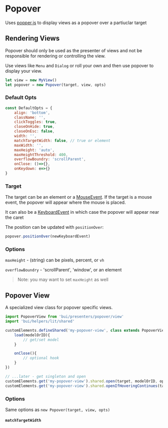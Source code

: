 Popover
============

Uses [popper.js](https://popper.js.org) to display views as a popover
over a partiuclar target

## Rendering Views

Popover should only be used as the presenter of views and not be
responsible for rendering or controlling the view.

Use views like `Menu` and `Dialog` or roll your own and then use
popover to display your view.

```js
let view = new MyView()
let popover = new Popover(target, view, opts)
```

### Default Opts

```js
const DefaultOpts = {
	align: 'bottom',
	className: '',
	clickToggles: true,
	closeOnHide: true,
	closeOnEsc: false,
	width: '',
	matchTargetWidth: false, // true or element
	maxWidth: '',
	maxHeight: 'auto',
	maxHeightThreshold: 400,
	overflowBoundry: 'scrollParent',
	onClose: ()=>{},
	onKeydown: e=>{}
}
```

### Target
The target can be an element or a [MouseEvent](https://developer.mozilla.org/en-US/docs/Web/API/MouseEvent).
If the target is a mouse event, the popover will appear where the mouse is placed.

It can also be a [KeyboardEvent](https://developer.mozilla.org/en-US/docs/Web/API/KeyboardEvent) in which case the popover will appear near the caret

The position can be updated with `positionOver`:

```js
popover.positionOver(newKeyboardEvent)
```

### Options

`maxHeight` - (string) can be pixels, percent, or `vh`

`overflowBoundry` - 'scrollParent', 'window', or an element  
>Note: you may want to set `maxHeight` as well

## Popover View
A specialized view class for popover specific views.

```js
import PopoverView from 'bui/presenters/popover/view'
import 'bui/helpers/lit/shared'

customElements.defineShared('my-popover-view', class extends PopoverView {
	load(modelOrID){
		// get/set model
	}

	onClose(){
		// optional hook
	}
})

// ...later - get singleton and open
customElements.get('my-popover-view').shared.open(target, modelOrID, opts)
customElements.get('my-popover-view').shared.openIfHoveringContinues(target, modelOrID, opts)
```

### Options
Same options as `new Popover(target, view, opts)`

#### `matchTargetWidth`